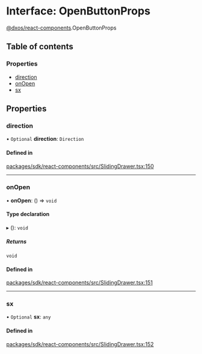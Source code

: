 # Interface: OpenButtonProps

[@dxos/react-components](../modules/dxos_react_components.md).OpenButtonProps

## Table of contents

### Properties

- [direction](dxos_react_components.OpenButtonProps.md#direction)
- [onOpen](dxos_react_components.OpenButtonProps.md#onopen)
- [sx](dxos_react_components.OpenButtonProps.md#sx)

## Properties

### direction

• `Optional` **direction**: `Direction`

#### Defined in

[packages/sdk/react-components/src/SlidingDrawer.tsx:150](https://github.com/dxos/dxos/blob/32ae9b579/packages/sdk/react-components/src/SlidingDrawer.tsx#L150)

___

### onOpen

• **onOpen**: () => `void`

#### Type declaration

▸ (): `void`

##### Returns

`void`

#### Defined in

[packages/sdk/react-components/src/SlidingDrawer.tsx:151](https://github.com/dxos/dxos/blob/32ae9b579/packages/sdk/react-components/src/SlidingDrawer.tsx#L151)

___

### sx

• `Optional` **sx**: `any`

#### Defined in

[packages/sdk/react-components/src/SlidingDrawer.tsx:152](https://github.com/dxos/dxos/blob/32ae9b579/packages/sdk/react-components/src/SlidingDrawer.tsx#L152)
